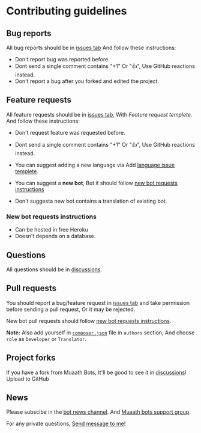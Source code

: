 # Contributing guidelines

## Bug reports
All bug reports should be in [issues tab](https://github.com/Muaath5/MuaathBots/issues)
And follow these instructions:
- Don't report bug was reported before.
- Dont send a single comment contains "+1" Or "👍", Use GitHub reactions instead.
- Don't report a bug after you forked and edited the project.

## Feature requests
All feature requests should be in [issues tab](https://github.com/Muaath5/MuaathBots/issues), With _Feature request templete_.
And follow these instructions:
- Don't request feature was requested before.
- Dont send a single comment contains "+1" Or "👍", Use GitHub reactions instead.
- You can suggest adding a new language via Add [language issue templete]().
- You can suggest a **new bot**, But it should follow [new bot requests instructions](#new-bot-requests-instructions)
    
- Don't suggesta new bot contains a translation of existing bot.

### New bot requests instructions
- Can be hosted in free Heroku
- Doesn't depends on a database.

## Questions
All questions should be in [discussions](https://github.com/Muaath5/MuaathBots/discussions).

## Pull requests
You should report a bug/feature request in [issues tab](https://github.com/Muaath5/MuaathBots/issues) and take permission before sending a pull request, Or it may be rejected.

New bot pull requests should follow [new bot requests instructions](#new-bot-requests-instructions).

**Note:** Also add yourself in [`composer.json`](composer.json) file in `authors` section, And choose `role` as `Developer` or `Translator`.

## Project forks
If you have a fork from Muaath Bots, It'll be good to see it in [discussions](https://github.com/Muaath5/MuaathBots/discussions)!
Upload to GitHub

## News
Please subscibe in the [bot news channel](https://t.me/MuaathBots).
And [Muaath bots support group](https://t.me/MuaathBotsChat).

For any private questions, [Send message to me](https://t.me/Muaath_5)!